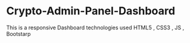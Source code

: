 # Crypto-Admin-Panel-Dashboard
 This is a responsive Dashboard technologies used HTML5 ,  CSS3 , JS , Bootstarp
